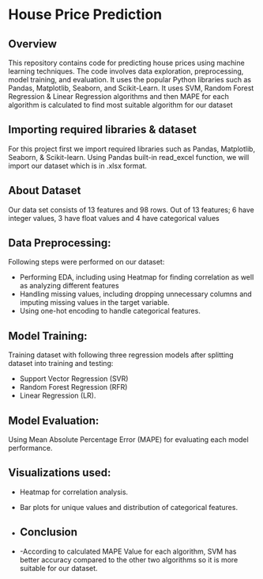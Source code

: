 
# House Price Prediction

## Overview
This repository contains code for predicting house prices using machine learning techniques. The code involves data exploration, preprocessing, model training, and evaluation. It uses the popular Python libraries such as Pandas, Matplotlib, Seaborn, and Scikit-Learn. It uses SVM, Random Forest Regression & Linear Regression algorithms and then MAPE for each algorithm is calculated to find most suitable algorithm for our dataset

## Importing required libraries & dataset
For this project first we import required libraries such as Pandas, Matplotlib, Seaborn, & Scikit-learn. Using Pandas built-in read_excel function, we will import our dataset which is in .xlsx format.

## About Dataset
Our data set consists of 13 features and 98 rows. Out of 13 features; 6 have integer values, 3 have float values and 4 have categorical values

## Data Preprocessing:
Following steps were performed on our dataset:

- Performing EDA, including using Heatmap for finding correlation as well as analyzing different features
- Handling missing values, including dropping unnecessary columns and imputing missing values in the target variable.
- Using one-hot encoding to handle categorical features.

## Model Training:
Training dataset with following three regression models after splitting dataset into training and testing:
 - Support Vector Regression (SVR)
 - Random Forest Regression (RFR)
 - Linear Regression (LR).

## Model Evaluation:

Using Mean Absolute Percentage Error (MAPE) for evaluating each model performance.


## Visualizations used:

- Heatmap for correlation analysis.
- Bar plots for unique values and distribution of categorical features.

- ## Conclusion

- -According to calculated MAPE Value for each algorithm, SVM has better accuracy compared to the other two algorithms so it is more suitable for our dataset.
